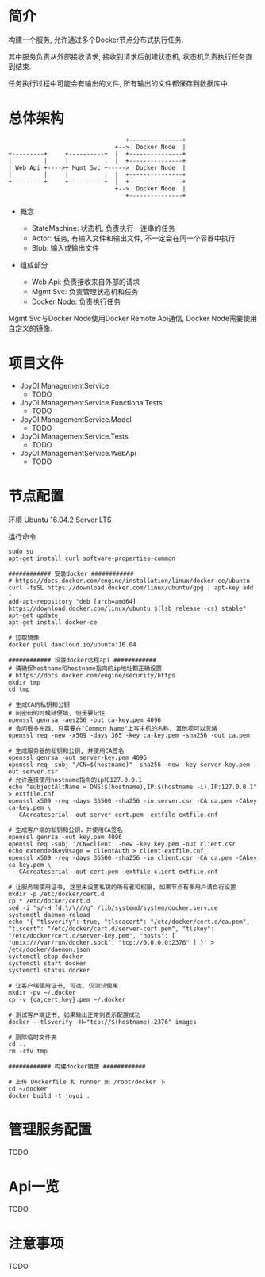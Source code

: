 ﻿# 简介

构建一个服务, 允许通过多个Docker节点分布式执行任务.

其中服务负责从外部接收请求, 接收到请求后创建状态机, 状态机负责执行任务直到结束.

任务执行过程中可能会有输出的文件, 所有输出的文件都保存到数据库中.

# 总体架构

``` text
                                 +---------------+
                              +-->  Docker Node  |
+---------+     +----------+  |  +---------------+
|         |     |          |  |  +---------------+
| Web Api +---->+ Mgmt Svc +----->  Docker Node  |
|         |     |          |  |  +---------------+
+---------+     +----------+  |  +---------------+
                              +-->  Docker Node  |
                                 +---------------+
```

- 概念
  - StateMachine: 状态机, 负责执行一连串的任务
  - Actor: 任务, 有输入文件和输出文件, 不一定会在同一个容器中执行
  - Blob: 输入或输出文件

- 组成部分
  - Web Api: 负责接收来自外部的请求
  - Mgmt Svc: 负责管理状态机和任务
  - Docker Node: 负责执行任务

Mgmt Svc与Docker Node使用Docker Remote Api通信, Docker Node需要使用自定义的镜像.

# 项目文件

- JoyOI.ManagementService
  - TODO
- JoyOI.ManagementService.FunctionalTests
  - TODO
- JoyOI.ManagementService.Model
  - TODO
- JoyOI.ManagementService.Tests
  - TODO
- JoyOI.ManagementService.WebApi
  - TODO

# 节点配置

环境 Ubuntu 16.04.2 Server LTS

运行命令

```
sudo su
apt-get install curl software-properties-common

############ 安装docker ############
# https://docs.docker.com/engine/installation/linux/docker-ce/ubuntu
curl -fsSL https://download.docker.com/linux/ubuntu/gpg | apt-key add -
add-apt-repository "deb [arch=amd64] https://download.docker.com/linux/ubuntu $(lsb_release -cs) stable"
apt-get update
apt-get install docker-ce

# 拉取镜像
docker pull daocloud.io/ubuntu:16.04

############ 设置docker远程api ############
# 请确保hostname和hostname指向的ip地址都正确设置
# https://docs.docker.com/engine/security/https
mkdir tmp
cd tmp

# 生成CA的私钥和公钥
# 问密码的时候随便填, 但是要记住
openssl genrsa -aes256 -out ca-key.pem 4096
# 会问很多东西, 只需要在"Common Name"上写主机的名称, 其他项可以忽略
openssl req -new -x509 -days 365 -key ca-key.pem -sha256 -out ca.pem

# 生成服务器的私钥和公钥, 并使用CA签名
openssl genrsa -out server-key.pem 4096
openssl req -subj "/CN=$(hostname)" -sha256 -new -key server-key.pem -out server.csr
# 允许连接使用hostname指向的ip和127.0.0.1
echo "subjectAltName = DNS:$(hostname),IP:$(hostname -i),IP:127.0.0.1" > extfile.cnf
openssl x509 -req -days 36500 -sha256 -in server.csr -CA ca.pem -CAkey ca-key.pem \
  -CAcreateserial -out server-cert.pem -extfile extfile.cnf

# 生成客户端的私钥和公钥，并使用CA签名
openssl genrsa -out key.pem 4096
openssl req -subj '/CN=client' -new -key key.pem -out client.csr
echo extendedKeyUsage = clientAuth > client-extfile.cnf
openssl x509 -req -days 36500 -sha256 -in client.csr -CA ca.pem -CAkey ca-key.pem \
  -CAcreateserial -out cert.pem -extfile client-extfile.cnf

# 让服务端使用证书, 这里未设置私钥的所有者和权限, 如果节点有多用户请自行设置
mkdir -p /etc/docker/cert.d
cp * /etc/docker/cert.d
sed -i "s/-H fd:\/\///g" /lib/systemd/system/docker.service
systemctl daemon-reload
echo '{ "tlsverify": true, "tlscacert": "/etc/docker/cert.d/ca.pem", "tlscert": "/etc/docker/cert.d/server-cert.pem", "tlskey": "/etc/docker/cert.d/server-key.pem", "hosts": [ "unix:///var/run/docker.sock", "tcp://0.0.0.0:2376" ] }' > /etc/docker/daemon.json
systemctl stop docker
systemctl start docker
systemctl status docker

# 让客户端使用证书, 可选, 仅测试使用
mkdir -pv ~/.docker
cp -v {ca,cert,key}.pem ~/.docker

# 测试客户端证书, 如果输出正常则表示配置成功
docker --tlsverify -H="tcp://$(hostname):2376" images

# 删除临时文件夹
cd ..
rm -rfv tmp

############ 构建docker镜像 ############

# 上传 Dockerfile 和 runner 到 /root/docker 下
cd ~/docker
docker build -t joyoi .
```

# 管理服务配置

TODO

# Api一览

TODO

# 注意事项

TODO
